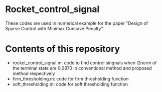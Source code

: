 # Rocket_control_signal
These codes are used in numerical example for the paper "Design of Sparse Control with Minimax Concave Penalty"

# Contents of this repository
- rocket_control_signal.m: code to find control singnals when l2norm of the terminal state are 0.0870 in conventional method and proposed method respectively
- firm_thresholding.m: code for firm thresholding function
- soft_thresholding.m: code for soft thresholding function
